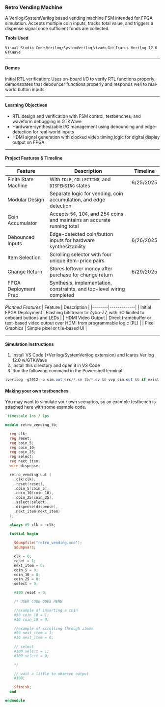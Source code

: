 ### Retro Vending Machine
A Verilog/SystemVerilog based vending machine FSM intended for FPGA simulation. Accepts multiple coin inputs, tracks total value, and triggers a dispense signal once sufficient funds are collected.

**Tools Used**

`Visual Studio Code`
`Verilog/SystemVerilog`
`Vivado`
`Git`
`Icarus Verilog 12.0`
`GTKWave`

---
#### **Demos**

[Initial RTL verification](https://www.youtube.com/embed/YAWXXol3p50?si=F_tX5mKkLMV4oSuX): Uses on-board I/O to verify RTL functions properly; demonstrates that debouncer functions properly and responds well to real-world button inputs

---

#### **Learning Objectives**

- RTL design and verification with FSM control, testbenches, and waveform debugging in GTKWave
- Hardware-synthesizable I/O management using debouncing and edge-detection for real-world inputs
- HDMI signal generation with clocked video timing logic for digital display output on FPGA

---

#### **Project Features & Timeline**

| Feature | Description | Timeline |
|--------|-------------|--------|
| Finite State Machine | With `IDLE`, `COLLECTING`, and `DISPENSING` states | 6/25/2025
| Modular Design | Separate logic for vending, coin accumulation, and edge detection | 
| Coin Accumulator | Accepts 5¢, 10¢, and 25¢ coins and maintains an accurate running total | 
| Debounced Inputs | Edge-detected coin/button inputs for hardware synthesizability | 6/26/2025
| Item Selection | Scrolling selector with four unique item-price pairs | 
| Change Return | Stores leftover money after purchase for change return | 6/29/2025
| FPGA Deployment Prep | Synthesis, implementation, constraints, and top-level wiring completed |

*Planned Features* 
| Feature | Description |
|--------|-------------|
| Initial FPGA Deployment | Flashing bitstream to Zybo-Z7, with I/O limited to onboard buttons and LEDs |
| HDMI Video Output | Direct framebuffer or text-based video output over HDMI from programmable logic (PL) |
| Pixel Graphics | Simple pixel or tile-based UI |

---

#### **Simulation Instructions**

1. Install VS Code (+Verilog/SystemVerilog extension) and Icarus Verilog 12.0 w/GTKWave
2. Install this directory and open it in VS Code
3. Run the following command in the Powershell terminal

```powershell
iverilog -g2012 -o sim.out src/*.sv tb/*.sv && vvp sim.out && if exist retro_vending.vcd ( start gtkwave retro_vending.vcd )
```

<a>
<a name="make-your-own"></a>
  
#### **Making your own testbenches**

You may want to simulate your own scenarios, so an example testbench is attached here with some example code.

```verilog
`timescale 1ns / 1ps 

module retro_vending_tb;

  reg clk;
  reg reset;
  reg coin_5;
  reg coin_10;
  reg coin_25;
  reg select;
  reg next_item;
  wire dispense;

  retro_vending uut (
    .clk(clk),
    .reset(reset),
    .coin_5(coin_5),
    .coin_10(coin_10),
    .coin_25(coin_25),
    .select(select),
    .dispense(dispense),
    .next_item(next_item)
  );

  always #5 clk = ~clk;

  initial begin
    
    $dumpfile("retro_vending.vcd");
    $dumpvars;

    clk = 0;
    reset = 1;
    next_item = 0;
    coin_5 = 0;
    coin_10 = 0;
    coin_25 = 0;
    select = 0;

    #100 reset = 0;

    /* USER CODE GOES HERE 

    //example of inserting a coin
    #50 coin_10 = 1;
    #10 coin_10 = 0;

    //example of scrolling through items
    #50 next_item = 1;
    #10 next_item = 0;
 
    // select
    #100 select = 1;
    #100 select = 0;

    */

    // wait a little to observe output
    #100;

    $finish;
  end

endmodule
```
